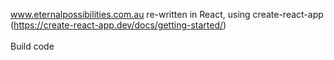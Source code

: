 www.eternalpossibilities.com.au re-written in React, using create-react-app (https://create-react-app.dev/docs/getting-started/)
<br/>
<br/>
Build code
